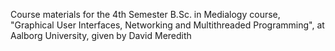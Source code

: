 Course materials for the 4th Semester B.Sc. in Medialogy course, "Graphical User Interfaces, Networking and Multithreaded Programming", at Aalborg University, given by David Meredith